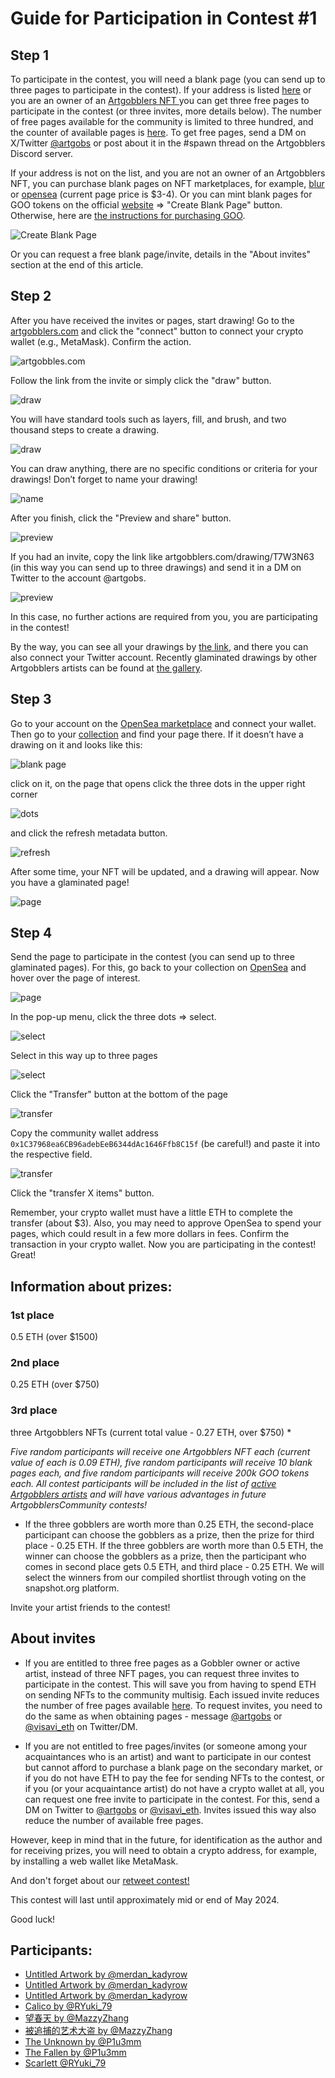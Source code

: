 # Guide for Participation in Contest #1

## Step 1
To participate in the contest, you will need a blank page (you can send up to three pages to participate in the contest). If your address is listed [here](https://github.com/Artgobblers-community/Contests/blob/main/active-members-list.txt) or you are an owner of an [Artgobblers NFT ](https://opensea.io/collection/artgobblers) you can get three free pages to participate in the contest (or three invites, more details below). 
The number of free pages available for the community is limited to three hundred, and the counter of available pages is [here](https://github.com/Artgobblers-community/Contests/blob/main/available-pages.md).
To get free pages, send a DM on X/Twitter [@artgobs](https://twitter.com/artgobs) or post about it in the #spawn thread on the Artgobblers Discord server.

If your address is not on the list, and you are not an owner of an Artgobblers NFT, you can purchase blank pages on NFT marketplaces, for example, [blur](https://blur.io/collection/pages?traits=%7B%22Glamination+Status%22%3A%5B%22Blank%22%5D%7D) or [opensea](https://opensea.io/collection/pages?search[stringTraits][0][name]=Glamination%20Status&search[stringTraits][0][values][0]=Blank) (current page price is $3-4). 
Or you can mint blank pages for GOO tokens on the official [website](https://artgobblers.com/dashboard) => "Create Blank Page" button. Otherwise, here are [the instructions for purchasing GOO](https://github.com/Artgobblers-community/Contests/blob/main/goo-guide.md).

![Create Blank Page](https://gyazo.com/37caa52442b8d328322d1e9044035a21.png)

Or you can request a free blank page/invite, details in the "About invites" section at the end of this article.

## Step 2

After you have received the invites or pages, start drawing! Go to the [artgobblers.com](https://artgobblers.com/) and click the "connect" button to connect your crypto wallet (e.g., MetaMask). Confirm the action.

![artgobbles.com](https://gyazo.com/1c21cbab50c33c9b16a4c4b047ad8f4b.png)

Follow the link from the invite or simply click the "draw" button.

![draw](https://gyazo.com/c0e351e6e14198e974fa58bba28c4dc8.png)

You will have standard tools such as layers, fill, and brush, and two thousand steps to create a drawing. 

![draw](https://gyazo.com/e79fa53f881649eccdfae17205fa307c.png)

You can draw anything, there are no specific conditions or criteria for your drawings!
Don’t forget to name your drawing! 

![name](https://gyazo.com/da953d9d4d92fcacec3689e8a5ca6829.png)

After you finish, click the "Preview and share" button.

![preview](https://gyazo.com/adcc55af3295c78da3d2393912ad91ad.png)

If you had an invite, copy the link like artgobblers.com/drawing/T7W3N63 (in this way you can send up to three drawings) and send it in a DM on Twitter to the account @artgobs.

![preview](https://gyazo.com/6a32f1e5feec25e075099728e68da07d.png)

In this case, no further actions are required from you, you are participating in the contest!

By the way, you can see all your drawings by [the link](https://artgobblers.com/drafts), and there you can also connect your Twitter account. Recently glaminated drawings by other Artgobblers artists can be found at [the gallery](https://artgobblers.com/gallery).

## Step 3

Go to your account on the [OpenSea marketplace](https://opensea.io) and connect your wallet. Then go to your [collection](https://opensea.io/account/collected) and find your page there.
If it doesn’t have a drawing on it and looks like this:

![blank page](https://gyazo.com/2980c419521bff259885620502a997f8.png)

click on it, on the page that opens click the three dots in the upper right corner 

![dots](https://gyazo.com/254836a08b1df6e2df71c5bd8aa282dd.png)

and click the refresh metadata button.

![refresh](https://gyazo.com/0e210a367d950be4f26640e8eaa4cf4b.png)

After some time, your NFT will be updated, and a drawing will appear. Now you have a glaminated page!

![page](https://gyazo.com/20a11be1bc367d6839997d0790ebb657.png)

## Step 4

Send the page to participate in the contest (you can send up to three glaminated pages).
For this, go back to your collection on [OpenSea](https://opensea.io/account/collected) and hover over the page of interest. 

![page](https://gyazo.com/9c604b02bb70c0c203abfb5d7bf20d7d.png)

In the pop-up menu, click the three dots => select.

![select](https://gyazo.com/e6769feff66370ca46570b2bf4eeecaf.png)

Select in this way up to three pages

![select](https://gyazo.com/409987ebd4d785211c2c8ebd314abb11.png)

Click the "Transfer" button at the bottom of the page

![transfer](https://gyazo.com/72baeaf5ce603433e3ce58f620ab1056.png)

Copy the community wallet address `0x1C37968ea6CB96adebEeB6344dAc1646Ffb8C15f` (be careful!) and paste it into the respective field.

![transfer](https://gyazo.com/cb7e65a393679f78b89dff4ad5299dba.png)

Click the "transfer X items" button.

Remember, your crypto wallet must have a little ETH to complete the transfer (about $3). Also, you may need to approve OpenSea to spend your pages, which could result in a few more dollars in fees. Confirm the transaction in your crypto wallet. 
Now you are participating in the contest! Great!

## Information about prizes:
### 1st place 
0.5 ETH (over $1500) 
### 2nd place 
0.25 ETH (over $750)
### 3rd place
three Artgobblers NFTs (current total value - 0.27 ETH, over $750) *

*Five random participants will receive one Artgobblers NFT each (current value of each is 0.09 ETH), five random participants will receive 10 blank pages each, and five random participants will receive 200k GOO tokens each. All contest participants will be included in the list of [active Artgobblers artists](https://github.com/Artgobblers-community/Contests/blob/main/active-members-list.txt) and will have various advantages in future ArtgobblersCommunity contests!*

* If the three gobblers are worth more than 0.25 ETH, the second-place participant can choose the gobblers as a prize, then the prize for third place - 0.25 ETH. If the three gobblers are worth more than 0.5 ETH, the winner can choose the gobblers as a prize, then the participant who comes in second place gets 0.5 ETH, and third place - 0.25 ETH.
We will select the winners from our compiled shortlist through voting on the snapshot.org platform.

Invite your artist friends to the contest!

## About invites

- If you are entitled to three free pages as a Gobbler owner or active artist, instead of three NFT pages, you can request three invites to participate in the contest. This will save you from having to spend ETH on sending NFTs to the community multisig. Each issued invite reduces the number of free pages available [here](https://github.com/Artgobblers-community/Contests/blob/main/available-pages.md). To request invites, you need to do the same as when obtaining pages - message [@artgobs](https://twitter.com/artgobs) or [@visavi_eth](https://twitter.com/visavi_eth) on Twitter/DM.

- If you are not entitled to free pages/invites (or someone among your acquaintances who is an artist) and want to participate in our contest but cannot afford to purchase a blank page on the secondary market, or if you do not have ETH to pay the fee for sending NFTs to the contest, or if you (or your acquaintance artist) do not have a crypto wallet at all, you can request one free invite to participate in the contest. For this, send a DM on Twitter to [@artgobs](https://twitter.com/artgobs) or [@visavi_eth](https://twitter.com/visavi_eth). Invites issued this way also reduce the number of available free pages.

However, keep in mind that in the future, for identification as the author and for receiving prizes, you will need to obtain a crypto address, for example, by installing a web wallet like MetaMask.

And don't forget about our [retweet contest!](https://github.com/Artgobblers-community/Contests/blob/main/retweet-contest-1-guide.md)

This contest will last until approximately mid or end of May 2024.

Good luck!

## Participants:
* [Untitled Artwork by @merdan_kadyrow](https://opensea.io/assets/ethereum/0x600df00d3e42f885249902606383ecdcb65f2e02/4474)
* [Untitled Artwork by @merdan_kadyrow](https://opensea.io/assets/ethereum/0x600df00d3e42f885249902606383ecdcb65f2e02/5295)
* [Untitled Artwork by @merdan_kadyrow](https://opensea.io/assets/ethereum/0x600df00d3e42f885249902606383ecdcb65f2e02/5335)
* [Calico by @RYuki_79](https://opensea.io/assets/ethereum/0x600df00d3e42f885249902606383ecdcb65f2e02/28)
* [望春天 by @MazzyZhang](https://opensea.io/assets/ethereum/0x600df00d3e42f885249902606383ecdcb65f2e02/11352)
* [被追捕的艺术大盗 by @MazzyZhang](https://opensea.io/assets/ethereum/0x600df00d3e42f885249902606383ecdcb65f2e02/7840)
* [The Unknown by @P1u3mm](https://opensea.io/assets/ethereum/0x600df00d3e42f885249902606383ecdcb65f2e02/11349)
* [The Fallen by @P1u3mm](https://opensea.io/assets/ethereum/0x600df00d3e42f885249902606383ecdcb65f2e02/11351)
* [Scarlett @RYuki_79](https://opensea.io/assets/ethereum/0x600df00d3e42f885249902606383ecdcb65f2e02/115)

